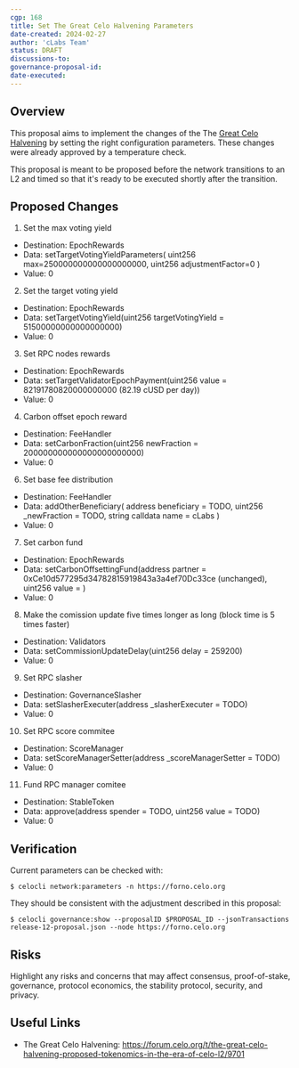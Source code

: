 ```yaml
---
cgp: 168
title: Set The Great Celo Halvening Parameters
date-created: 2024-02-27
author: 'cLabs Team'
status: DRAFT
discussions-to:
governance-proposal-id:
date-executed:
---
```

 
## Overview
 
This proposal aims to implement the changes of the The [Great Celo Halvening](https://forum.celo.org/t/the-great-celo-halvening-proposed-tokenomics-in-the-era-of-celo-l2/9701) by setting the right configuration parameters. These changes were already approved by a temperature check. 

This proposal is meant to be proposed before the network transitions to an L2 and timed so that it's ready to be executed shortly after the transition.
 
 
## Proposed Changes

 
1. Set the max voting yield
  - Destination: EpochRewards
  - Data: setTargetVotingYieldParameters(
    uint256 max=250000000000000000000,
    uint256 adjustmentFactor=0
    )
  - Value: 0
2. Set the target voting yield
  - Destination: EpochRewards
  - Data: setTargetVotingYield(uint256 targetVotingYield = 51500000000000000000)
  - Value: 0
3. Set RPC nodes rewards
  - Destination: EpochRewards
  - Data: setTargetValidatorEpochPayment(uint256 value = 82191780820000000000 (82.19 cUSD per day))
  - Value: 0
4. Carbon offset epoch reward
  - Destination: FeeHandler
  - Data: setCarbonFraction(uint256 newFraction = 200000000000000000000000)
  - Value: 0
6. Set base fee distribution
  - Destination: FeeHandler
  - Data: addOtherBeneficiary(
    address beneficiary = TODO,
    uint256 _newFraction = TODO,
    string calldata name = cLabs
  )
  - Value: 0
7. Set carbon fund
  - Destination: EpochRewards
  - Data: setCarbonOffsettingFund(address partner = 0xCe10d577295d34782815919843a3a4ef70Dc33ce (unchanged), uint256 value = ) 
  - Value: 0
8. Make the comission update five times longer as long (block time is 5 times faster)
  - Destination: Validators
  - Data: setCommissionUpdateDelay(uint256 delay = 259200)
  - Value: 0
9. Set RPC slasher
  - Destination: GovernanceSlasher
  - Data: setSlasherExecuter(address _slasherExecuter = TODO)
  - Value: 0
10. Set RPC score commitee
  - Destination: ScoreManager
  - Data: setScoreManagerSetter(address _scoreManagerSetter = TODO)
  - Value: 0
11. Fund RPC manager comitee
  - Destination: StableToken
  - Data: approve(address spender = TODO, uint256 value = TODO)
  - Value: 0

 
## Verification

Current parameters can be checked with:

`$ celocli network:parameters -n https://forno.celo.org`

They should be consistent with the adjustment described in this proposal:

`$ celocli governance:show --proposalID $PROPOSAL_ID --jsonTransactions release-12-proposal.json --node https://forno.celo.org`

 
## Risks
 
Highlight any risks and concerns that may affect consensus, proof-of-stake, governance, protocol economics, the stability protocol, security, and privacy.
 
## Useful Links
 
* The Great Celo Halvening: https://forum.celo.org/t/the-great-celo-halvening-proposed-tokenomics-in-the-era-of-celo-l2/9701